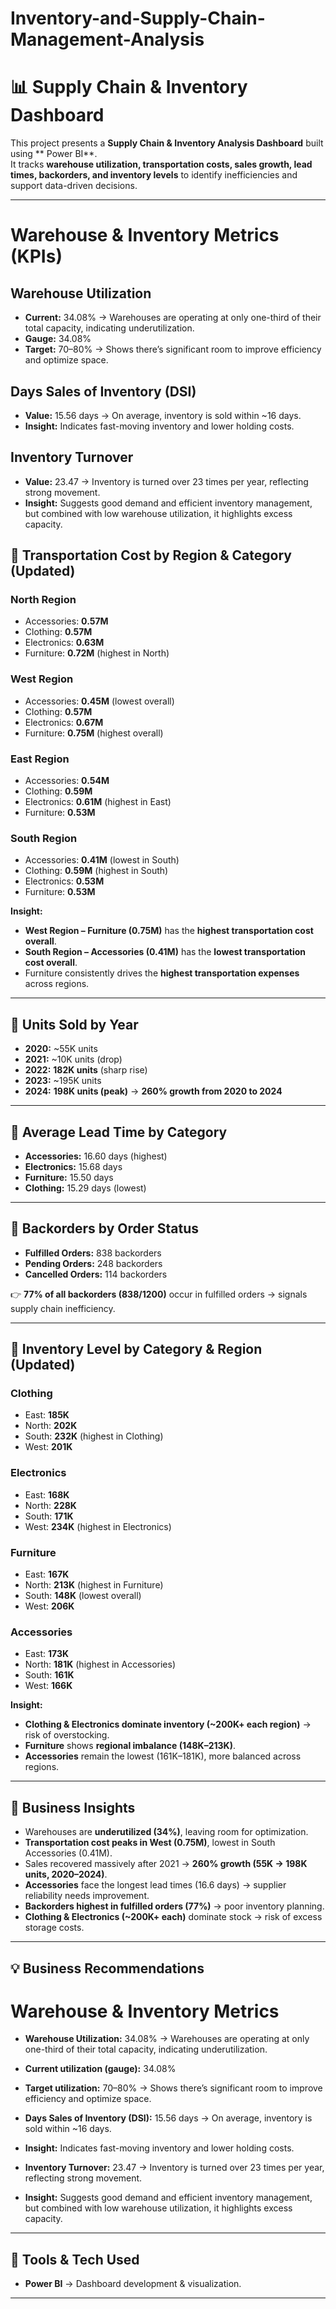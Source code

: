 # Inventory-and-Supply-Chain-Management-Analysis


# 📊 Supply Chain & Inventory Dashboard

This project presents a **Supply Chain & Inventory Analysis Dashboard** built using ** Power BI**.  
It tracks **warehouse utilization, transportation costs, sales growth, lead times, backorders, and inventory levels** to identify inefficiencies and support data-driven decisions.  

---
# Warehouse & Inventory Metrics  (KPIs)

## Warehouse Utilization
- **Current:** 34.08% → Warehouses are operating at only one-third of their total capacity, indicating underutilization.  
- **Gauge:** 34.08%  
- **Target:** 70–80% → Shows there’s significant room to improve efficiency and optimize space.

## Days Sales of Inventory (DSI)
- **Value:** 15.56 days → On average, inventory is sold within ~16 days.  
- **Insight:** Indicates fast-moving inventory and lower holding costs.

## Inventory Turnover
- **Value:** 23.47 → Inventory is turned over 23 times per year, reflecting strong movement.  
- **Insight:** Suggests good demand and efficient inventory management, but combined with low warehouse utilization, it highlights excess capacity.

## 🔹 Transportation Cost by Region & Category (Updated)

### North Region
- Accessories: **0.57M**  
- Clothing: **0.57M**  
- Electronics: **0.63M**  
- Furniture: **0.72M** (highest in North)  

### West Region
- Accessories: **0.45M** (lowest overall)  
- Clothing: **0.57M**  
- Electronics: **0.67M**  
- Furniture: **0.75M** (highest overall)  

### East Region
- Accessories: **0.54M**  
- Clothing: **0.59M**  
- Electronics: **0.61M** (highest in East)  
- Furniture: **0.53M**  

### South Region
- Accessories: **0.41M** (lowest in South)  
- Clothing: **0.59M** (highest in South)  
- Electronics: **0.53M**  
- Furniture: **0.53M**  

**Insight:**  
- **West Region – Furniture (0.75M)** has the **highest transportation cost overall**.  
- **South Region – Accessories (0.41M)** has the **lowest transportation cost overall**.  
- Furniture consistently drives the **highest transportation expenses** across regions.  

---

## 🔹 Units Sold by Year

- **2020:** ~55K units  
- **2021:** ~10K units (drop)  
- **2022:** **182K units** (sharp rise)  
- **2023:** ~195K units  
- **2024:** **198K units (peak)** → **260% growth from 2020 to 2024**  

---

## 🔹 Average Lead Time by Category

- **Accessories:** 16.60 days (highest)  
- **Electronics:** 15.68 days  
- **Furniture:** 15.50 days  
- **Clothing:** 15.29 days (lowest)  

---

## 🔹 Backorders by Order Status

- **Fulfilled Orders:** 838 backorders  
- **Pending Orders:** 248 backorders  
- **Cancelled Orders:** 114 backorders  

👉 **77% of all backorders (838/1200)** occur in fulfilled orders → signals supply chain inefficiency.  

---

## 🔹 Inventory Level by Category & Region (Updated)

### Clothing
- East: **185K**  
- North: **202K**  
- South: **232K** (highest in Clothing)  
- West: **201K**  

### Electronics
- East: **168K**  
- North: **228K**  
- South: **171K**  
- West: **234K** (highest in Electronics)  

### Furniture
- East: **167K**  
- North: **213K** (highest in Furniture)  
- South: **148K** (lowest overall)  
- West: **206K**  

### Accessories
- East: **173K**  
- North: **181K** (highest in Accessories)  
- South: **161K**  
- West: **166K**  

**Insight:**  
- **Clothing & Electronics dominate inventory (~200K+ each region)** → risk of overstocking.  
- **Furniture** shows **regional imbalance (148K–213K)**.  
- **Accessories** remain the lowest (161K–181K), more balanced across regions.  

---

## 🔹 Business Insights

- Warehouses are **underutilized (34%)**, leaving room for optimization.  
- **Transportation cost peaks in West (0.75M)**, lowest in South Accessories (0.41M).  
- Sales recovered massively after 2021 → **260% growth (55K → 198K units, 2020–2024)**.  
- **Accessories** face the longest lead times (16.6 days) → supplier reliability needs improvement.  
- **Backorders highest in fulfilled orders (77%)** → poor inventory planning.  
- **Clothing & Electronics (~200K+ each)** dominate stock → risk of excess storage costs.  

---

## 💡 Business Recommendations
# Warehouse & Inventory Metrics

- **Warehouse Utilization:** 34.08% → Warehouses are operating at only one-third of their total capacity, indicating underutilization.

- **Current utilization (gauge):** 34.08%

- **Target utilization:** 70–80% → Shows there’s significant room to improve efficiency and optimize space.

- **Days Sales of Inventory (DSI):** 15.56 days → On average, inventory is sold within ~16 days.

- **Insight:** Indicates fast-moving inventory and lower holding costs.

- **Inventory Turnover:** 23.47 → Inventory is turned over 23 times per year, reflecting strong movement.

- **Insight:** Suggests good demand and efficient inventory management, but combined with low warehouse utilization, it highlights excess capacity.


   
---
## 🚀 Tools & Tech Used 
- **Power BI** → Dashboard development & visualization.  

---

